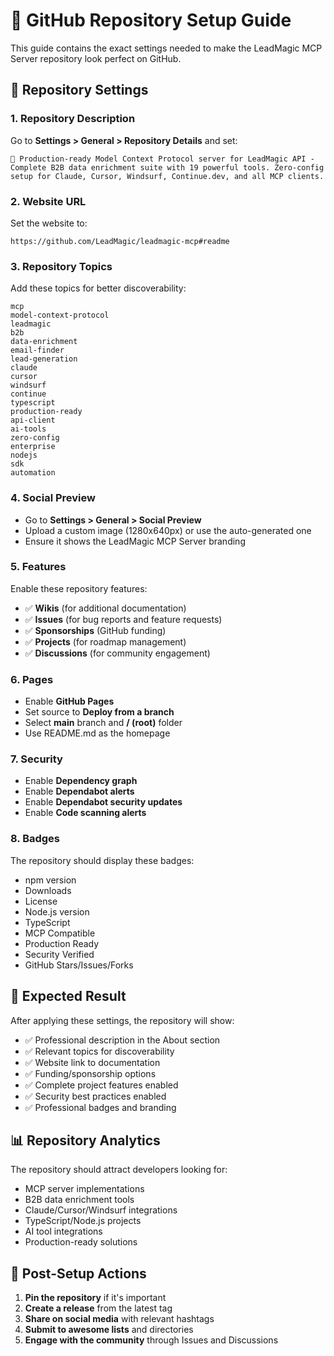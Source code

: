 # 🔧 GitHub Repository Setup Guide

This guide contains the exact settings needed to make the LeadMagic MCP Server repository look perfect on GitHub.

## 📝 Repository Settings

### 1. Repository Description
Go to **Settings > General > Repository Details** and set:

```
🚀 Production-ready Model Context Protocol server for LeadMagic API - Complete B2B data enrichment suite with 19 powerful tools. Zero-config setup for Claude, Cursor, Windsurf, Continue.dev, and all MCP clients.
```

### 2. Website URL
Set the website to:
```
https://github.com/LeadMagic/leadmagic-mcp#readme
```

### 3. Repository Topics
Add these topics for better discoverability:

```
mcp
model-context-protocol
leadmagic
b2b
data-enrichment
email-finder
lead-generation
claude
cursor
windsurf
continue
typescript
production-ready
api-client
ai-tools
zero-config
enterprise
nodejs
sdk
automation
```

### 4. Social Preview
- Go to **Settings > General > Social Preview**
- Upload a custom image (1280x640px) or use the auto-generated one
- Ensure it shows the LeadMagic MCP Server branding

### 5. Features
Enable these repository features:
- ✅ **Wikis** (for additional documentation)
- ✅ **Issues** (for bug reports and feature requests)  
- ✅ **Sponsorships** (GitHub funding)
- ✅ **Projects** (for roadmap management)
- ✅ **Discussions** (for community engagement)

### 6. Pages
- Enable **GitHub Pages** 
- Set source to **Deploy from a branch**
- Select **main** branch and **/ (root)** folder
- Use README.md as the homepage

### 7. Security
- Enable **Dependency graph**
- Enable **Dependabot alerts**
- Enable **Dependabot security updates**
- Enable **Code scanning alerts**

### 8. Badges
The repository should display these badges:
- npm version
- Downloads
- License
- Node.js version
- TypeScript
- MCP Compatible
- Production Ready
- Security Verified
- GitHub Stars/Issues/Forks

## 🎯 Expected Result

After applying these settings, the repository will show:
- ✅ Professional description in the About section
- ✅ Relevant topics for discoverability
- ✅ Website link to documentation
- ✅ Funding/sponsorship options
- ✅ Complete project features enabled
- ✅ Security best practices enabled
- ✅ Professional badges and branding

## 📊 Repository Analytics

The repository should attract developers looking for:
- MCP server implementations
- B2B data enrichment tools
- Claude/Cursor/Windsurf integrations
- TypeScript/Node.js projects
- AI tool integrations
- Production-ready solutions

## 🚀 Post-Setup Actions

1. **Pin the repository** if it's important
2. **Create a release** from the latest tag
3. **Share on social media** with relevant hashtags
4. **Submit to awesome lists** and directories
5. **Engage with the community** through Issues and Discussions 